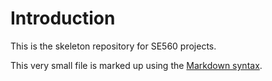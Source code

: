 # Introduction 

This is the skeleton repository for SE560 projects.

This very small file is marked up using the [Markdown syntax](http://en.wikipedia.org/wiki/Markdown).
